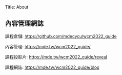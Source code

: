 Title: About

## 內容管理網誌

課程倉儲: <a href="https://github.com/mdecycu/wcm2022_guide">https://github.com/mdecycu/wcm2022_guide</a>

內容管理: <a href="https://mde.tw/wcm2022_guide/">https://mde.tw/wcm2022_guide/</a>

課程投影片: <a href="https://mde.tw/wcm2022_guide/reveal">https://mde.tw/wcm2022_guide/reveal</a>

課程網誌: <a href="https://mde.tw/wcm2022_guide/blog">https://mde.tw/wcm2022_guide/blog</a>








